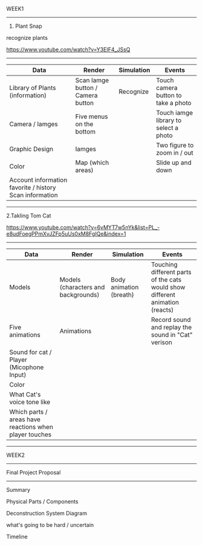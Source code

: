 WEEK1

***

1. Plant Snap

recognize plants

https://www.youtube.com/watch?v=Y3EIF4_JSsQ


***

| __Data__                            | __Render__ | __Simulation__ | __Events__ |
|-------------------------------------|------------|----------------|------------|
| Library of Plants (information)     | Scan Iamge button / Camera button | Recognize | Touch camera button to take a photo |
| Camera / Iamges                     | Five menus on the bottom          |  | Touch iamge library to select a photo |
| Graphic Design                      | Iamges                            |  | Two figure to zoom in / out |
| Color                               | Map (which areas)                 |  | Slide up and down |
| Account information favorite / history Scan information |

***



2.Takling Tom Cat

https://www.youtube.com/watch?v=6vMYT7w5nYk&list=PL_-e8udFoegPPmXvJZFp5uUs0xM8FgIQe&index=1



***

| __Data__                            | __Render__ | __Simulation__ | __Events__ |
|-------------------------------------|------------|----------------|------------|
| Models                              | Models (characters and backgrounds) | Body animation (breath)  | Touching different parts of the cats would show different animation (reacts) |
| Five animations                     | Animations          |  | Record sound and replay the sound in "Cat" verison |
| Sound for cat / Player (Micophone Input)  |                      |  
| Color                               |                                   |  
| What Cat's voice tone like          |
| Which parts / areas have reactions when player touches |

***

WEEK2

***

Final Project Proposal

***

Summary

Physical Parts / Components

Deconstruction System Diagram

what's going to be hard / uncertain

Timeline


